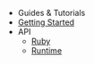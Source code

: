  * Guides & Tutorials
  * [Getting Started](/docs/guides/getting-started.md)
* API
  * [Ruby](/docs/API/ruby.md)
  * [Runtime](/docs/API/runtime.md)
